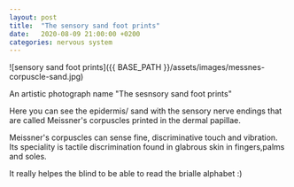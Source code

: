 ```yaml
---
layout: post
title:  "The sensory sand foot prints"
date:   2020-08-09 21:00:00 +0200
categories: nervous system
---
```


![sensory sand foot prints]({{ BASE_PATH }}/assets/images/messnes-corpuscle-sand.jpg)

An artistic photograph name "The sesnsory sand foot prints" 

Here you can see the epidermis/ sand with the sensory nerve endings that are called Meissner's corpuscles printed in the dermal papillae.


Meissner's corpuscles can sense fine, discriminative touch and vibration. Its speciality is tactile discrimination found in glabrous skin in fingers,palms and soles.

It really helpes the blind to be able to read the brialle alphabet :)
